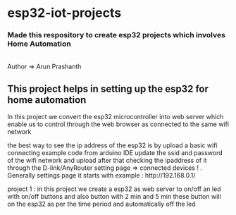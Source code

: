 # esp32-iot-projects
<h3> Made this respository to create esp32 projects which involves Home Automation </h3> 
<br>
Author => Arun Prashanth


<h2>This project helps in setting up the esp32 for home automation </h2> 

<p> In this project we convert the esp32 microcontroller into web server which enable us to control through the web browser as connected to the same wifi network </p>

<p>the best way to see the ip address of the esp32 is by upload a basic wifi connecting example code from arduino IDE update the ssid and password of the wifi network and upload after that checking the ipaddress of it through the D-link/AnyRouter setting page => connected devices  ! . Generally settings page it starts with example : http://192.168.0.1/ </p>

<p> project 1 : in this project we create a esp32 as web server to on/off  an led with on/off buttons and also button with 2 min and 5 min these button will on the esp32 as per the time period and automatically off the led   </p>



